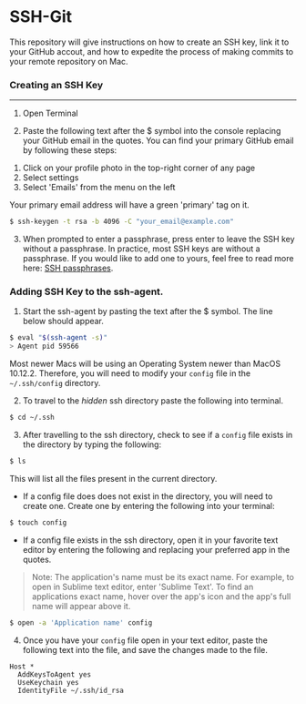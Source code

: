 # SSH-Git
This repository will give instructions on how to create an SSH key, link it to your GitHub accout, and how to expedite the process of making commits to your remote repository on Mac.

### Creating an SSH Key
----

1. Open Terminal

2. Paste the following text after the $ symbol into the console replacing your GitHub email in the quotes. You can find your primary GitHub email by following these steps:
<ol>
	<li>Click on your profile photo in the top-right corner of any page</li>
	<li>Select settings</li>
	<li>Select 'Emails' from the menu on the left</li>
</ol>
Your primary email address will have a green 'primary' tag on it.

```bash
$ ssh-keygen -t rsa -b 4096 -C "your_email@example.com"
```

3. When prompted to enter a passphrase, press enter to leave the SSH key without a passphrase. In practice, most SSH keys are without a passphrase. If you would like to add one to yours, feel free to read more here: [SSH passphrases](https://www.ssh.com/ssh/passphrase).

### Adding SSH Key to the ssh-agent.

1. Start the ssh-agent by pasting the text after the $ symbol. The line below should appear.
```bash
$ eval "$(ssh-agent -s)"
> Agent pid 59566
```

Most newer Macs will be using an Operating System newer than MacOS 10.12.2. Therefore, you will need to modify your `config` file in the `~/.ssh/config` directory.

2. To travel to the *hidden* ssh directory paste the following into terminal.
```bash
$ cd ~/.ssh
```

3. After travelling to the ssh directory, check to see if a `config` file exists in the directory by typing the following:
```bash
$ ls
```
This will list all the files present in the current directory.


* If a config file does does not exist in the directory, you will need to create one. Create one by entering the following into your terminal:
```bash
$ touch config
```

* If a config file exists in the ssh directory, open it in your favorite text editor by entering the following and replacing your preferred app in the quotes. 

> Note: The application's name must be its exact name. For example, to open in Sublime text editor, enter 'Sublime Text'. To find an applications exact name, hover over the app's icon and the app's full name will appear above it.

```bash
$ open -a 'Application name' config
```

4. Once you have your `config` file open in your text editor, paste the following text into the file, and save the changes made to the file.
```
Host *
  AddKeysToAgent yes
  UseKeychain yes
  IdentityFile ~/.ssh/id_rsa
```


